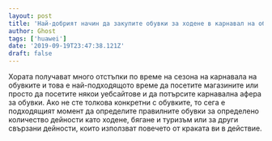 ```yaml
---
layout: post
title: 'Най-добрият начин да закупите обувки за ходене в карнавал на обувки'
author: Ghost
tags: ['huawei']
date: '2019-09-19T23:47:38.121Z'
draft: false
---
```


Хората получават много отстъпки по време на сезона на карнавала на обувките и това е най-подходящото време да посетите магазините или просто да посетите някои уебсайтове и да потърсите карнавална афера за обувки. Ако не сте толкова конкретни с обувките, то сега е подходящият момент да определите правилните обувки за определено количество дейности като ходене, бягане и туризъм или за други свързани дейности, които използват повечето от краката ви в действие.
